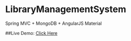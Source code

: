 # LibraryManagementSystem

Spring MVC + MongoDB + AngularJS Material

##Live Demo: <a href="https://librarymansys.herokuapp.com/">Click Here</a>
